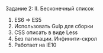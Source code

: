 Задание 2:
II. Бесконечный список
1. ES6 => ES5
2. Использовать Gulp для сборки
3. CSS описать в виде Less
4. Без пагинации. Инфинити-скрол
5. Работает на IE10